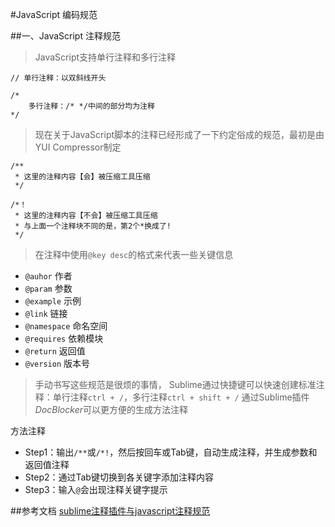 #JavaScript 编码规范

##一、JavaScript 注释规范
> JavaScript支持单行注释和多行注释

	// 单行注释：以双斜线开头

	/* 
		多行注释：/* */中间的部分均为注释
	*/

> 现在关于JavaScript脚本的注释已经形成了一下约定俗成的规范，最初是由YUI Compressor制定

	/**
	 * 这里的注释内容【会】被压缩工具压缩
	 */

	/*！
	 * 这里的注释内容【不会】被压缩工具压缩
	 * 与上面一个注释块不同的是，第2个*换成了!
	 */

> 在注释中使用`@key desc`的格式来代表一些关键信息

+ `@auhor`	作者
+ `@param`	参数
+ `@example`	示例
+ `@link`	链接
+ `@namespace`	命名空间
+ `@requires`	依赖模块
+ `@return`	返回值
+ `@version`	版本号

> 手动书写这些规范是很烦的事情，
> Sublime通过快捷键可以快速创建标准注释：单行注释`ctrl + /`，多行注释`ctrl + shift + /`
> 通过Sublime插件*DocBlocker*可以更方便的生成方法注释

方法注释
+ Step1：输出`/**`或`/*!`，然后按回车或Tab键，自动生成注释，并生成参数和返回值注释
+ Step2：通过Tab键切换到各关键字添加注释内容
+ Step3：输入`@`会出现注释关键字提示

##参考文档
[sublime注释插件与javascript注释规范](http://www.xuanfengge.com/js-bocblockr.html)